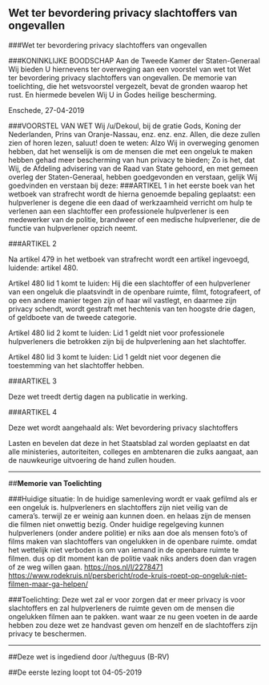 ## Wet ter bevordering privacy slachtoffers van ongevallen 
 
###Wet ter bevordering privacy slachtoffers van ongevallen

###KONINKLIJKE BOODSCHAP
Aan de Tweede Kamer der Staten-Generaal
Wij bieden U hiernevens ter overweging aan een voorstel van wet tot Wet ter bevordering privacy slachtoffers van ongevallen. De memorie van toelichting, die het wetsvoorstel vergezelt, bevat de gronden waarop het rust. En hiermede bevelen Wij U in Godes heilige bescherming.

Enschede, 27-04-2019

###VOORSTEL VAN WET
Wij /u/Dekoul, bij de gratie Gods, Koning der Nederlanden, Prins van Oranje-Nassau, enz. enz. enz. Allen, die deze zullen zien of horen lezen, saluut! doen te weten: Alzo Wij in overweging genomen hebben, dat het wenselijk is om de mensen die met een ongeluk te maken hebben gehad meer bescherming van hun privacy te bieden; Zo is het, dat Wij, de Afdeling advisering van de Raad van State gehoord, en met gemeen overleg der Staten-Generaal, hebben goedgevonden en verstaan, gelijk Wij goedvinden en verstaan bij deze:
###ARTIKEL 1
in het eerste boek van het wetboek van strafrecht wordt de hierna genoemde bepaling geplaatst:
een hulpverlener is degene die een daad of werkzaamheid verricht om hulp te verlenen aan een slachtoffer 
een professionele hulpverlener is een medewerker van de politie, brandweer of een medische hulpverlener, die de functie van hulpverlener opzich neemt.

###ARTIKEL 2

Na artikel 479 in het wetboek van strafrecht wordt een artikel ingevoegd, luidende: artikel 480.

Artikel 480 lid 1 komt te luiden:
Hij die een slachtoffer of een hulpverlener van een ongeluk die plaatsvindt in de openbare ruimte, filmt,  fotografeert, of op een andere manier tegen zijn of haar wil vastlegt, en daarmee zijn privacy schendt, wordt gestraft met hechtenis van ten hoogste drie dagen, of geldboete van de tweede categorie.

Artikel 480 lid 2 komt te luiden:
	Lid 1 geldt niet voor professionele hulpverleners die betrokken zijn bij de hulpverlening aan het slachtoffer.

Artikel 480 lid 3 komt te luiden:
Lid 1 geldt niet voor degenen die toestemming van het slachtoffer hebben.








###ARTIKEL 3

Deze wet treedt dertig dagen  na publicatie in werking.

###ARTIKEL 4

Deze wet wordt aangehaald als: Wet bevordering privacy slachtoffers

Lasten en bevelen dat deze in het Staatsblad zal worden geplaatst en dat alle ministeries, autoriteiten, colleges en ambtenaren die zulks aangaat, aan de nauwkeurige uitvoering de hand zullen houden.


---
##**Memorie van Toelichting**


###Huidige situatie:
In de huidige samenleving wordt er vaak gefilmd als er een ongeluk is. hulpverleners en slachtoffers zijn niet veilig van de camera’s. terwijl ze er weinig aan kunnen doen. en helaas zijn de mensen die filmen niet onwettig bezig.
Onder huidige regelgeving kunnen hulpverleners (onder andere politie) er niks aan doe als mensen foto’s of films maken van slachtoffers van ongelukken in de openbare ruimte. omdat het wettelijk niet verboden is om van iemand in de openbare ruimte te filmen. dus op dit moment kan de politie vaak niks anders doen dan vragen of ze weg willen gaan.
https://nos.nl/l/2278471
https://www.rodekruis.nl/persbericht/rode-kruis-roept-op-ongeluk-niet-filmen-maar-ga-helpen/


###Toelichting:
Deze wet zal er voor zorgen dat er meer privacy is voor slachtoffers en zal hulpverleners de ruimte geven om de mensen die ongelukken filmen aan te pakken. want waar ze nu geen voeten in de aarde hebben zou deze wet ze handvast geven om henzelf en de slachtoffers zijn privacy te beschermen.

---

##Deze wet is ingediend door /u/theguus (B-RV)

##De eerste lezing loopt tot 04-05-2019